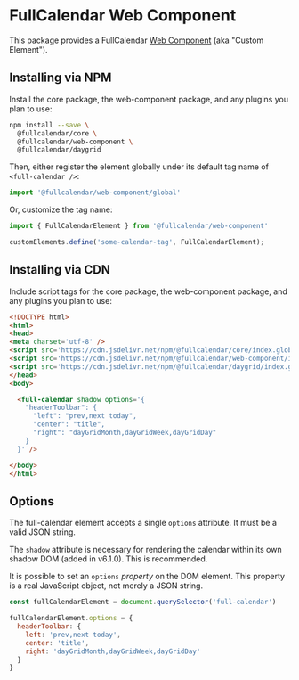 
# FullCalendar Web Component

This package provides a FullCalendar [Web Component](https://developer.mozilla.org/en-US/docs/Web/Web_Components/Using_custom_elements) (aka "Custom Element").


## Installing via NPM

Install the core package, the web-component package, and any plugins you plan to use:

```sh
npm install --save \
  @fullcalendar/core \
  @fullcalendar/web-component \
  @fullcalendar/daygrid
```

Then, either register the element globally under its default tag name of `<full-calendar />`:

```js
import '@fullcalendar/web-component/global'
```

Or, customize the tag name:

```js
import { FullCalendarElement } from '@fullcalendar/web-component'

customElements.define('some-calendar-tag', FullCalendarElement);
```

## Installing via CDN

Include script tags for the core package, the web-component package, and any plugins you plan to use:

```html
<!DOCTYPE html>
<html>
<head>
<meta charset='utf-8' />
<script src='https://cdn.jsdelivr.net/npm/@fullcalendar/core/index.global.min.js'></script>
<script src='https://cdn.jsdelivr.net/npm/@fullcalendar/web-component/index.global.min.js'></script>
<script src='https://cdn.jsdelivr.net/npm/@fullcalendar/daygrid/index.global.min.js'></script>
</head>
<body>

  <full-calendar shadow options='{
    "headerToolbar": {
      "left": "prev,next today",
      "center": "title",
      "right": "dayGridMonth,dayGridWeek,dayGridDay"
    }
  }' />

</body>
</html>
```


## Options

The full-calendar element accepts a single `options` attribute. It must be a valid JSON string.

The `shadow` attribute is necessary for rendering the calendar within its own shadow DOM (added in v6.1.0). This is recommended.

It is possible to set an `options` *property* on the DOM element. This property is a real JavaScript object, not merely a JSON string.

```js
const fullCalendarElement = document.querySelector('full-calendar')

fullCalendarElement.options = {
  headerToolbar: {
    left: 'prev,next today',
    center: 'title',
    right: 'dayGridMonth,dayGridWeek,dayGridDay'
  }
}
```
